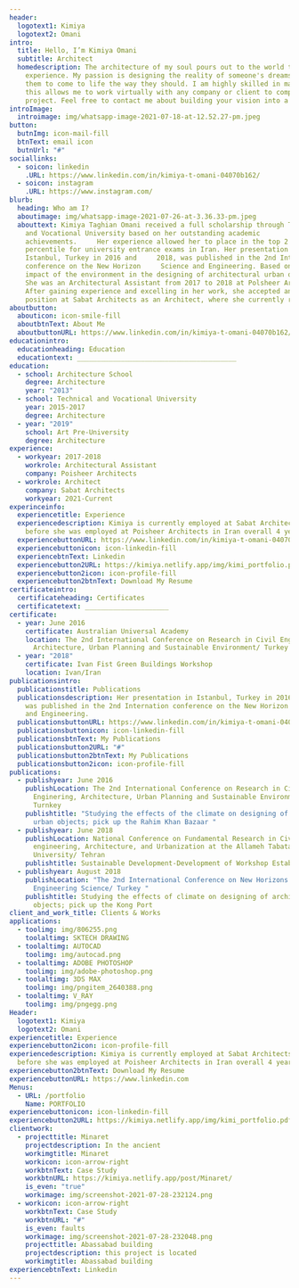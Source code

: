 ```yaml
---
header:
  logotext1: Kimiya
  logotext2: Omani
intro:
  title: Hello, I’m Kimiya Omani
  subtitle: Architect
  homedescription: The architecture of my soul pours out to the world to
    experience. My passion is designing the reality of someone's dreams to allow
    them to come to life the way they should. I am highly skilled in many tools,
    this allows me to work virtually with any company or client to complete a
    project. Feel free to contact me about building your vision into a reality.
introImage:
  introimage: img/whatsapp-image-2021-07-18-at-12.52.27-pm.jpeg
button:
  butnImg: icon-mail-fill
  btnText: email icon
  butnUrl: "#"
sociallinks:
  - soicon: linkedin
    .URL: https://www.linkedin.com/in/kimiya-t-omani-04070b162/
  - soicon: instagram
    .URL: https://www.instagram.com/
blurb:
  heading: Who am I?
  aboutimage: img/whatsapp-image-2021-07-26-at-3.36.33-pm.jpeg
  abouttext: Kimiya Taghian Omani received a full scholarship through Technical
    and Vocational University based on her outstanding academic
    achievements.     Her experience allowed her to place in the top 2
    percentile for university entrance exams in Iran. Her presentation in
    Istanbul, Turkey in 2016 and     2018, was published in the 2nd Internation
    conference on the New Horizon     Science and Engineering. Based on the
    impact of the environment in the designing of architectural urban objects.
    She was an Architectural Assistant from 2017 to 2018 at Polsheer Architects.
    After gaining experience and excelling in her work, she accepted another
    position at Sabat Architects as an Architect, where she currently remains.
aboutbutton:
  abouticon: icon-smile-fill
  aboutbtnText: About Me
  aboutbuttonURL: https://www.linkedin.com/in/kimiya-t-omani-04070b162/
educationintro:
  educationheading: Education
  educationtext: ________________________________________
education:
  - school: Architecture School
    degree: Architecture
    year: "2013"
  - school: Technical and Vocational University
    year: 2015-2017
    degree: Architecture
  - year: "2019"
    school: Art Pre-University
    degree: Architecture
experience:
  - workyear: 2017-2018
    workrole: Architectural Assistant
    company: Poisheer Architects
  - workrole: Architect
    company: Sabat Architects
    workyear: 2021-Current
experinceinfo:
  experiencetitle: Experience
  experiencedescription: Kimiya is currently employed at Sabat Architects and
    before she was employed at Poisheer Architects in Iran overall 4 years
  experiencebuttonURL: https://www.linkedin.com/in/kimiya-t-omani-04070b162/
  experiencebuttonicon: icon-linkedin-fill
  experiencebtnText: Linkedin
  experiencebutton2URL: https://kimiya.netlify.app/img/kimi_portfolio.pdf
  experiencebutton2icon: icon-profile-fill
  experiencebutton2btnText: Download My Resume
certificateintro:
  certificateheading: Certificates
  certificatetext: _____________________
certificate:
  - year: June 2016
    certificate: Australian Universal Academy
    location: The 2nd International Conference on Research in Civil Engineering,
      Architecture, Urban Planning and Sustainable Environment/ Turkey
  - year: "2018"
    certificate: Ivan Fist Green Buildings Workshop
    location: Ivan/Iran
publicationsintro:
  publicationstitle: Publications
  publicationsdescription: Her presentation in Istanbul, Turkey in 2016 and 2018,
    was published in the 2nd Internation conference on the New Horizon Science
    and Engineering.
  publicationsbuttonURL: https://www.linkedin.com/in/kimiya-t-omani-04070b162/
  publicationsbuttonicon: icon-linkedin-fill
  publicationsbtnText: My Publications
  publicationsbutton2URL: "#"
  publicationsbutton2btnText: My Publications
  publicationsbutton2icon: icon-profile-fill
publications:
  - publishyear: June 2016
    publishLocation: The 2nd International Conference on Research in Civil
      Enginering, Architecture, Urban Planning and Sustainable Environment/
      Turnkey
    publishtitle: "Studying the effects of the climate on designing of architectural
      urban objects; pick up the Rahim Khan Bazaar "
  - publishyear: June 2018
    publishLocation: National Conference on Fundamental Research in Civil
      engineering, Architecture, and Urbanization at the Allameh Tabatabaee
      University/ Tehran
    publishtitle: Sustainable Development-Development of Workshop Establishment
  - publishyear: August 2018
    publishLocation: "The 2nd International Conference on New Horizons in the
      Engineering Science/ Turkey "
    publishtitle: Studying the effects of climate on designing of architecture urban
      objects; pick up the Kong Port
client_and_work_title: Clients & Works
applications:
  - toolimg: img/806255.png
    toolaltimg: SKTECH DRAWING
  - toolaltimg: AUTOCAD
    toolimg: img/autocad.png
  - toolaltimg: ADOBE PHOTOSHOP
    toolimg: img/adobe-photoshop.png
  - toolaltimg: 3DS MAX
    toolimg: img/pngitem_2640388.png
  - toolaltimg: V_RAY
    toolimg: img/pngegg.png
Header:
  logotext1: Kimiya
  logotext2: Omani
experiencetitle: Experience
experiencebutton2icon: icon-profile-fill
experiencedescription: Kimiya is currently employed at Sabat Architects and
  before she was employed at Poisheer Architects in Iran overall 4 years
experiencebutton2btnText: Download My Resume
experiencebuttonURL: https://www.linkedin.com
Menus:
  - URL: /portfolio
    Name: PORTFOLIO
experiencebuttonicon: icon-linkedin-fill
experiencebutton2URL: https://kimiya.netlify.app/img/kimi_portfolio.pdf
clientwork:
  - projecttitle: Minaret
    projectdescription: In the ancient
    workimgtitle: Minaret
    workicon: icon-arrow-right
    workbtnText: Case Study
    workbtnURL: https://kimiya.netlify.app/post/Minaret/
    is_even: "true"
    workimage: img/screenshot-2021-07-28-232124.png
  - workicon: icon-arrow-right
    workbtnText: Case Study
    workbtnURL: "#"
    is_even: faults
    workimage: img/screenshot-2021-07-28-232048.png
    projecttitle: Abassabad building
    projectdescription: this project is located
    workimgtitle: Abassabad building
experiencebtnText: Linkedin
---
```

